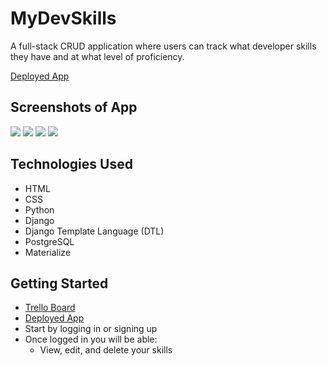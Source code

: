 # MyDevSkills

A full-stack CRUD application where users can track what developer skills they have and at what level of proficiency.

[Deployed App](https://my-dev-skills.herokuapp.com/) 

## Screenshots of App

<img src="https://i.imgur.com/e5gCBQP.png" />  
<img src="https://i.imgur.com/xfugIUL.png" />
<img src="https://i.imgur.com/5PsHXW2.png" />  
<img src="https://i.imgur.com/LouzaaI.png" />

## Technologies Used
  - HTML 
  - CSS
  - Python
  - Django
  - Django Template Language (DTL)
  - PostgreSQL
  - Materialize

## Getting Started
- [Trello Board](https://trello.com/b/Q0oxUKU2/mydevskills)
- [Deployed App](https://my-dev-skills.herokuapp.com/)
- Start by logging in or signing up
- Once logged in you will be able:
   - View, edit, and delete your skills

